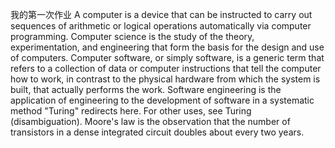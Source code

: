 我的第一次作业
A computer is a device that can be instructed to carry out sequences of arithmetic or logical operations automatically via computer programming.
Computer science is the study of the theory, experimentation, and engineering that form the basis for the design and use of computers.
Computer software, or simply software, is a generic term that refers to a collection of data or computer instructions that tell the computer how to work, in contrast to the physical hardware from which the system is built, that actually performs the work.
Software engineering is the application of engineering to the development of software in a systematic method
"Turing" redirects here. For other uses, see Turing (disambiguation).
Moore's law is the observation that the number of transistors in a dense integrated circuit doubles about every two years.